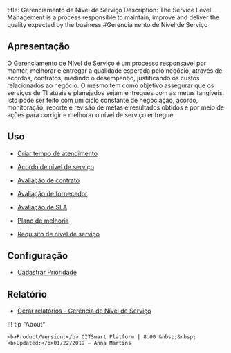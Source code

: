 title: Gerenciamento de Nível de Serviço
Description: The Service Level Management is a process responsible to maintain, improve and deliver the quality expected by the business
#Gerenciamento de Nível de Serviço

Apresentação
----------------

O Gerenciamento de Nível de Serviço é um processo responsável por manter, melhorar e entregar a qualidade esperada pelo negócio, através de acordos, contratos, medindo o desempenho, justificando os custos relacionados ao negócio. O mesmo tem como objetivo assegurar que os serviços de TI atuais e planejados sejam entregues com as metas tangíveis. Isto pode ser feito com um ciclo constante de negociação, acordo, monitoração, reporte e revisão de metas e resultados obtidos e por meio de ações para corrigir e melhorar o nível de serviço entregue.

Uso
-------

- [Criar tempo de atendimento](/pt-br/citsmart-esp-8/processes/service-level/configuration/create-time-attendance.html)

- [Acordo de nível de serviço](/pt-br/citsmart-esp-8/processes/service-level/use/service-level-agreement.html)

- [Avaliação de contrato](/pt-br/citsmart-esp-8/processes/service-level/use/contract-evaluation.html)

- [Avaliação de fornecedor](/pt-br/citsmart-esp-8/processes/service-level/use/provider-evaluation.html)

- [Avaliação de SLA](/pt-br/citsmart-esp-8/processes/service-level/use/SLA-evaluation.html)

- [Plano de melhoria](/pt-br/citsmart-esp-8/processes/service-level/use/improvement-plan.html)

- [Requisito de nível de serviço](/pt-br/citsmart-esp-8/processes/service-level/use/service-level-requirement.html)

Configuração
-----------------

- [Cadastrar Prioridade](/pt-br/citsmart-esp-8/processes/portfolio-and-catalog/configuration/register-priority.html)

Relatório
----------

- [Gerar relatórios - Gerência de Nível de Serviço](/pt-br/citsmart-esp-8/processes/service-level/configuration/reports-service-level-management.html)

!!! tip "About"

    <b>Product/Version:</b> CITSmart Platform | 8.00 &nbsp;&nbsp;
    <b>Updated:</b>01/22/2019 – Anna Martins
